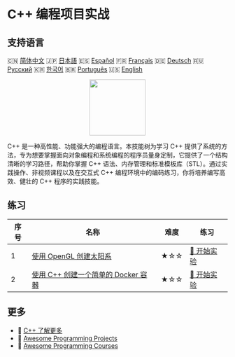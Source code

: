 # C++ 编程项目实战

## 支持语言

🇨🇳 [简体中文](README_zh.md) 🇯🇵 [日本語](README_ja.md) 🇪🇸 [Español](README_es.md) 🇫🇷 [Français](README_fr.md) 🇩🇪 [Deutsch](README_de.md) 🇷🇺 [Русский](README_ru.md) 🇰🇷 [한국어](README_ko.md) 🇧🇷 [Português](README_pt.md) 🇺🇸 [English](README.md) 

<div align="center">
<img width="128px" src="https://file.labex.io/path/kjx58efaCNu0.png">
</div>

C++ 是一种高性能、功能强大的编程语言。本技能树为学习 C++ 提供了系统的方法，专为想要掌握面向对象编程和系统编程的程序员量身定制，它提供了一个结构清晰的学习路径，帮助你掌握 C++ 语法、内存管理和标准模板库（STL）。通过实践操作、非视频课程以及在交互式 C++ 编程环境中的编码练习，你将培养编写高效、健壮的 C++ 程序的实践技能。

## 练习

|   序号 | 名称                                                                                                                 | 难度   | 练习                                                                                         |
|--------|----------------------------------------------------------------------------------------------------------------------|--------|----------------------------------------------------------------------------------------------|
|      1 | [使用 OpenGL 创建太阳系](https://labex.io/zh/courses/project-creating-the-solar-system-in-opengl)                    | ★☆☆    | [🚀 开始实验](https://labex.io/zh/courses/project-creating-the-solar-system-in-opengl)       |
|      2 | [使用 C++ 创建一个简单的 Docker 容器](https://labex.io/zh/courses/project-creating-a-simple-docker-container-in-cpp) | ★☆☆    | [🚀 开始实验](https://labex.io/zh/courses/project-creating-a-simple-docker-container-in-cpp) |

## 更多

- 🔗 [C++ 了解更多](https://labex.io/zh/skilltrees/cpp)
- 🔗 [Awesome Programming Projects](https://github.com/labex-labs/awesome-programming-projects)
- 🔗 [Awesome Programming Courses](https://github.com/labex-labs/awesome-programming-courses)

